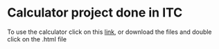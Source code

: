 # Calculator project done in ITC 

To use the calculator click on this [link](file:///Users/galk/Desktop/Code/Calculator/index.html), or download the files and double click on the .html file
